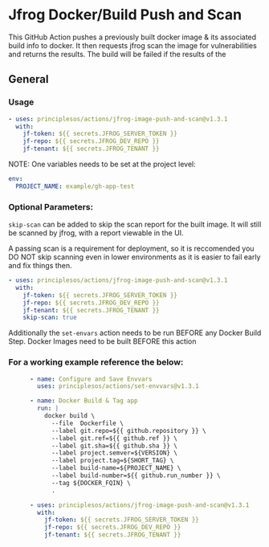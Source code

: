 # Jfrog Docker/Build Push and Scan

This GitHub Action pushes a previously built docker image & its associated build info to docker. It then requests jfrog scan the image for vulnerabilities and returns the results. The build will be failed if the results of the

## General

### Usage
```yml
- uses: principlesos/actions/jfrog-image-push-and-scan@v1.3.1
  with:
    jf-token: ${{ secrets.JFROG_SERVER_TOKEN }}
    jf-repo: ${{ secrets.JFROG_DEV_REPO }}
    jf-tenant: ${{ secrets.JFROG_TENANT }}
```
NOTE: One variables needs to be set at the project level:
```yml
env:
  PROJECT_NAME: example/gh-app-test
```

### Optional Parameters:
`skip-scan` can be added to skip the scan report for the built image. It will still be scanned by jfrog, with a report viewable in the UI.

A passing scan is a requirement for deployment, so it is reccomended you DO NOT skip scanning even in lower environments as it is easier to fail early and fix things then.

```yml
- uses: principlesos/actions/jfrog-image-push-and-scan@v1.3.1
  with:
    jf-token: ${{ secrets.JFROG_SERVER_TOKEN }}
    jf-repo: ${{ secrets.JFROG_DEV_REPO }}
    jf-tenant: ${{ secrets.JFROG_TENANT }}
    skip-scan: true
```

Additionally the `set-envars` action needs to be run BEFORE any Docker Build Step. Docker Images need to be built BEFORE this action

### For a working example reference the below:
```yml
      - name: Configure and Save Envvars
        uses: principlesos/actions/set-envvars@v1.3.1

      - name: Docker Build & Tag app
        run: |
          docker build \
            --file  Dockerfile \
            --label git.repo=${{ github.repository }} \
            --label git.ref=${{ github.ref }} \
            --label git.sha=${{ github.sha }} \
            --label project.semver=${VERSION} \
            --label project.tag=${SHORT_TAG} \
            --label build-name=${PROJECT_NAME} \
            --label build-number=${{ github.run_number }} \
            --tag ${DOCKER_FQIN} \
            .

      - uses: principlesos/actions/jfrog-image-push-and-scan@v1.3.1
        with:
          jf-token: ${{ secrets.JFROG_SERVER_TOKEN }}
          jf-repo: ${{ secrets.JFROG_DEV_REPO }}
          jf-tenant: ${{ secrets.JFROG_TENANT }}
```